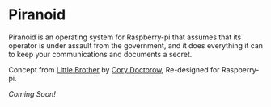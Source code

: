 # Piranoid
Piranoid is an operating system for Raspberry-pi that assumes that its operator is under assault from the government, and it does everything it can to keep your communications and documents a secret.

Concept from [Little Brother](https://en.wikipedia.org/wiki/Little_Brother_(Doctorow_novel)) by [Cory Doctorow](https://en.wikipedia.org/wiki/Cory_Doctorow), Re-designed for Raspberry-pi.

*Coming Soon!*
